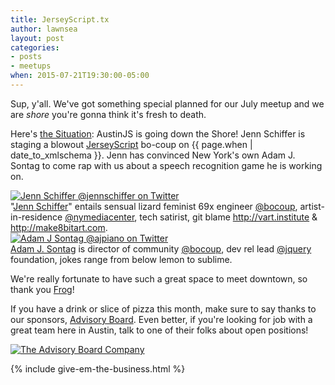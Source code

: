 ```yaml
---
title: JerseyScript.tx
author: lawnsea
layout: post
categories:
- posts
- meetups
when: 2015-07-21T19:30:00-05:00
---
```


Sup, y'all. We've got something special planned for our July meetup and we are
*shore* you're gonna think it's fresh to death.

Here's [the Situation][the-situation]: AustinJS is going down the Shore! Jenn
Schiffer is staging a blowout [JerseyScript][jerseyscript] bo-coup on <x-date>
{{ page.when | date_to_xmlschema }}</x-date>. Jenn has
convinced New York's own Adam J. Sontag to come rap with us about a
speech recognition game he is working on.

<div class="media-object speaker-bio">
  <a href="https://twitter.com/jennschiffer">
    <img alt="Jenn Schiffer @jennschiffer on Twitter" src="https://cldup.com/KES3wVuWGB-3000x3000.png" />
  </a>
  <div>
  "<a href="https://twitter.com/jennschiffer">Jenn Schiffer</a>" entails
  sensual lizard feminist 69x engineer <a
  href="https://twitter.com/bocoup">@bocoup</a>, artist-in-residence <a
  href="https://twitter.com/nymediacenter">@nymediacenter</a>, tech satirist,
  git blame <a href="http://vart.institute">http://vart.institute</a> & <a
  href="http://make8bitart.com">http://make8bitart.com</a>.
  </div>
</div>

<div class="media-object speaker-bio">
  <a href="https://twitter.com/ajpiano">
    <img alt="Adam J Sontag @ajpiano on Twitter" src="https://pbs.twimg.com/profile_images/3744028125/60fbc0df81a37742d851916c79003a0b.jpeg" />
  </a>
  <div>
  <a href="https://twitter.com/ajpiano">Adam J. Sontag</a> is director of
  community <a href="https://twitter.com/bocoup">@bocoup</a>, dev rel lead <a
  href="https://twitter.com/jquery">@jquery</a> foundation, jokes range from
  below lemon to sublime.
  </div>
</div>

We're really fortunate to have such a great space to meet downtown, so thank you
[Frog][]!

If you have a drink or slice of pizza this month, make sure to say thanks to
our sponsors, [Advisory Board][]. Even better, if you're looking for job with a
great team here in Austin, talk to one of their folks about open positions!


<div class="sponsor-logo">
  <a href="https://www.advisory.com/careers">
    <img src="http://i.imgur.com/2HNye7a.png" alt="The Advisory Board Company" />
  </a>
</div>

{% include give-em-the-business.html %}

[bocoup]: https://twitter.com/bocoup
[the-situation]: https://en.wikipedia.org/wiki/Michael_Sorrentino
[jerseyscript]: http://jerseyscript.github.io/
[jquery]: https://twitter.com/jquery
[nymediacenter]: https://twitter.com/nymediacenter
[Frog]: http://www.frogdesign.com/contact/austin.html
[Advisory Board]: https://www.advisory.com/careers
